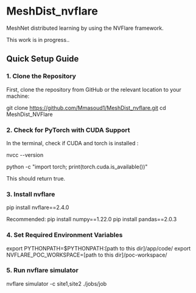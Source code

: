 # MeshDist_nvflare
MeshNet distributed learning by using the NVFlare framework.  

This work is in progress.. 



## Quick Setup Guide

### 1. Clone the Repository

First, clone the repository from GitHub or the relevant location to your machine:

git clone https://github.com/Mmasoud1/MeshDist_nvflare.git
cd MeshDist_NVFlare



### 2. Check for PyTorch with CUDA Support 

In the terminal, check if CUDA and torch is installed :

nvcc --version

python -c "import torch; print(torch.cuda.is_available())"


This should return true. 


### 3. Install nvflare


pip install nvflare==2.4.0


Recommended: 
pip install numpy==1.22.0
pip install pandas==2.0.3


### 4. Set Required Environment Variables


export PYTHONPATH=$PYTHONPATH:[path to this dir]/app/code/
export NVFLARE_POC_WORKSPACE=[path to this dir]/poc-workspace/



### 5. Run nvflare simulator

nvflare simulator -c site1,site2 ./jobs/job







